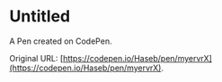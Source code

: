# Untitled

A Pen created on CodePen.

Original URL: [https://codepen.io/Haseb/pen/myervrX](https://codepen.io/Haseb/pen/myervrX).

